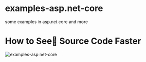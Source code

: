 # examples-asp.net-core
some examples in asp.net core and more

# How to See ٍSource Code Faster

![examples-asp net-core](https://user-images.githubusercontent.com/12755564/46615833-e0c27600-cb21-11e8-8f87-0ab305f477d7.gif)

